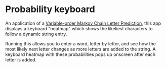 # Probability keyboard

An application of a [Variable-order Markov Chain Letter Prediction](http://www.stat.purdue.edu/~mdw/CSOI/MarkovLab.html), this app displays a keyboard "heatmap" which shows the likeliest characters to follow a dynamic string entry. 

Running this allows you to enter a word, letter by letter, and see how the most likely next letter changes as more letters are added to the string. A keyboard heatmap with these probabilities pops up onscreen after each letter is added.